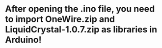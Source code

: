 # After opening the .ino file, you need to import OneWire.zip and LiquidCrystal-1.0.7.zip as libraries in Arduino!

